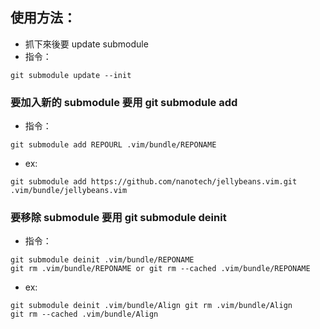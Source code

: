 ## 使用方法：
- 抓下來後要 update submodule
- 指令：<br>

 ```
 git submodule update --init
 ```

### 要加入新的 submodule 要用 git submodule add
- 指令：<br>

 ```
 git submodule add REPOURL .vim/bundle/REPONAME
 ```
- ex:<br>

 ```vim
 git submodule add https://github.com/nanotech/jellybeans.vim.git .vim/bundle/jellybeans.vim
 ```

### 要移除 submodule 要用 git submodule deinit
- 指令：<br>

 ```vim
 git submodule deinit .vim/bundle/REPONAME 
 git rm .vim/bundle/REPONAME or git rm --cached .vim/bundle/REPONAME
 ```

- ex:<br>

 ```vim
 git submodule deinit .vim/bundle/Align git rm .vim/bundle/Align
 git rm --cached .vim/bundle/Align
 ```
